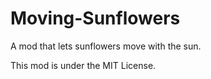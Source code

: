# Moving-Sunflowers
A mod that lets sunflowers move with the sun.

This mod is under the MIT License.
